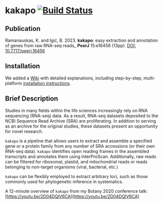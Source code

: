 # kakapo [![Build Status](https://app.travis-ci.com/karolisr/kakapo.svg?branch=master)](https://app.travis-ci.com/karolisr/kakapo)

## Publication

Ramanauskas, K. and Igić, B. 2023. **kakapo**: easy extraction and annotation of genes from raw RNA-seq reads_ **PeerJ** 15:e16456 (13pp). [DOI: 10.7717/peerj.16456](https://peerj.com/articles/16456/)

## Installation

We added a [Wiki](https://github.com/karolisr/kakapo/wiki) with detailed explanations, including step-by-step, multi-platform [installation instructions](https://github.com/karolisr/kakapo/wiki/Installation).

## Brief Description

Studies in many fields within the life sciences increasingly rely on RNA sequencing (RNA-seq) data. As a result, RNA-seq datasets deposited to the NCBI Sequence Read Archive (SRA) are proliferating. In addition to serving as an archive for the original studies, these datasets present an opportunity for novel research.

`kakapo` is a pipeline that allows users to extract and assemble a specified gene or a protein family from any number of SRA accessions (or their own RNA-seq data). `kakapo` identifies open reading frames in the assembled transcripts and annotates them using InterProScan. Additionally, raw reads can be filtered for ribosomal, plastid, and mitochondrial reads or reads belonging to non-target organisms (viral, bacterial, etc.)

`kakapo` can be flexibly employed to extract arbitrary loci, such as those commonly used for phylogenetic inference in systematics.

A 12-minute overview of `kakapo` from my Botany 2020 conference talk: [https://youtu.be/2D04DQlV6CA](https://youtu.be/2D04DQlV6CA)
